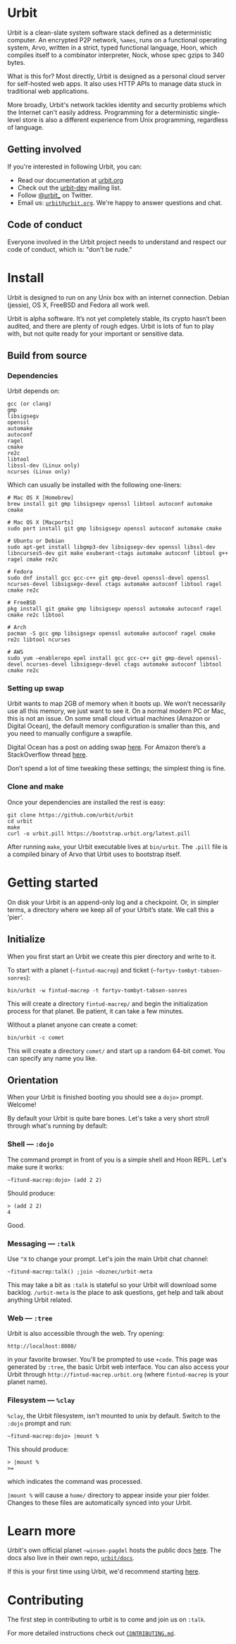 Urbit
=====

Urbit is a clean-slate system software stack defined as a
deterministic computer. An encrypted P2P network, `%ames`, runs on a
functional operating system, Arvo, written in a strict, typed
functional language, Hoon, which compiles itself to a combinator
interpreter, Nock, whose spec gzips to 340 bytes.

What is this for? Most directly, Urbit is designed as a personal
cloud server for self-hosted web apps. It also uses HTTP APIs to
manage data stuck in traditional web applications.

More broadly, Urbit's network tackles identity and security problems
which the Internet can't easily address. Programming for a
deterministic single-level store is also a different experience from
Unix programming, regardless of language.

Getting involved
----------------

If you're interested in following Urbit, you can:

-   Read our documentation at [urbit.org](http://urbit.org/docs)
-   Check out the
    [urbit-dev](https://groups.google.com/forum/#!forum/urbit-dev)
    mailing list.
-   Follow [@urbit_](https://twitter.com/urbit\_) on Twitter.
-   Email us: [`urbit@urbit.org`](mailto:urbit@urbit.org).  We're happy to answer questions and chat.

Code of conduct
---------------

Everyone involved in the Urbit project needs to understand and
respect our code of conduct, which is: "don't be rude."

Install
=======

Urbit is designed to run on any Unix box with an internet connection.  Debian
(jessie), OS X, FreeBSD and Fedora all work well.

Urbit is alpha software.  It’s not yet completely stable, its crypto hasn’t
been audited, and there are plenty of rough edges.  Urbit is lots of fun to play
with, but not quite ready for your important or sensitive data.

## Build from source

### Dependencies

Urbit depends on:

    gcc (or clang)
    gmp
    libsigsegv
    openssl
    automake
    autoconf
    ragel
    cmake
    re2c
    libtool
    libssl-dev (Linux only)
    ncurses (Linux only)

Which can usually be installed with the following one-liners:

    # Mac OS X [Homebrew]
    brew install git gmp libsigsegv openssl libtool autoconf automake cmake

    # Mac OS X [Macports]
    sudo port install git gmp libsigsegv openssl autoconf automake cmake

    # Ubuntu or Debian
    sudo apt-get install libgmp3-dev libsigsegv-dev openssl libssl-dev libncurses5-dev git make exuberant-ctags automake autoconf libtool g++ ragel cmake re2c

    # Fedora
    sudo dnf install gcc gcc-c++ git gmp-devel openssl-devel openssl ncurses-devel libsigsegv-devel ctags automake autoconf libtool ragel cmake re2c

    # FreeBSD
    pkg install git gmake gmp libsigsegv openssl automake autoconf ragel cmake re2c libtool

    # Arch
    pacman -S gcc gmp libsigsegv openssl automake autoconf ragel cmake re2c libtool ncurses

    # AWS
    sudo yum —enablerepo epel install gcc gcc-c++ git gmp-devel openssl-devel ncurses-devel libsigsegv-devel ctags automake autoconf libtool cmake re2c

### Setting up swap

Urbit wants to map 2GB of memory when it boots up.  We won’t
necessarily use all this memory, we just want to see it.  On a
normal modern PC or Mac, this is not an issue.  On some small
cloud virtual machines (Amazon or Digital Ocean), the default
memory configuration is smaller than this, and you need to
manually configure a swapfile.

Digital Ocean has a post on adding swap [here](https://www.digitalocean.com/community/tutorials/how-to-add-swap-on-ubuntu-14-04).  For Amazon there’s a StackOverflow thread [here](http://stackoverflow.com/questions/17173972/how-do-you-add-swap-to-an-ec2-instance).

Don’t spend a lot of time tweaking these settings; the simplest
thing is fine.

### Clone and make

Once your dependencies are installed the rest is easy:

    git clone https://github.com/urbit/urbit
    cd urbit
    make
    curl -o urbit.pill https://bootstrap.urbit.org/latest.pill

After running `make`, your Urbit executable lives at `bin/urbit`.  The `.pill` file is a compiled binary of Arvo that Urbit uses to bootstrap itself.

# Getting started

On disk your Urbit is an append-only log and a checkpoint.  Or, in simpler terms, a directory where we keep all of your Urbit’s state.  We call this a ‘pier’.

## Initialize

When you first start an Urbit we create this pier directory and write to it.

To start with a planet (`~fintud-macrep`) and ticket (`~fortyv-tombyt-tabsen-sonres`):

    bin/urbit -w fintud-macrep -t fortyv-tombyt-tabsen-sonres

This will create a directory `fintud-macrep/` and begin the initialization process for that planet.  Be patient, it can take a few minutes.  

Without a planet anyone can create a comet:

    bin/urbit -c comet

This will create a directory `comet/` and start up a random 64-bit comet.  You can specify any name you like.

## Orientation

When your Urbit is finished booting you should see a `dojo>` prompt.  Welcome!  

By default your Urbit is quite bare bones.  Let's take a very short stroll through what's running by default:

### Shell — `:dojo`

The command prompt in front of you is a simple shell and Hoon REPL.  Let's make sure it works:

    ~fitund-macrep:dojo> (add 2 2)

Should produce:

    > (add 2 2)
    4

Good.

### Messaging — `:talk`

Use `^X` to change your prompt.  Let's join the main Urbit chat channel:

    ~fitund-macrep:talk() ;join ~doznec/urbit-meta

This may take a bit as `:talk` is stateful so your Urbit will download some backlog.  `/urbit-meta` is the place to ask questions, get help and talk about anything Urbit related.

### Web — `:tree`

Urbit is also accessible through the web.  Try opening:

    http://localhost:8080/

in your favorite browser.  You'll be prompted to use `+code`.  This page was generated by `:tree`, the basic Urbit web interface.  You can also access your Urbit through `http://fintud-macrep.urbit.org` (where `fintud-macrep` is your planet name).  

### Filesystem — `%clay`

`%clay`, the Urbit filesystem, isn't mounted to unix by default.  Switch to the `:dojo` prompt and run:

    ~fitund-macrep:dojo> |mount %

This should produce:

    > |mount %
    >=

which indicates the command was processed.

`|mount %` will cause a `home/` directory to appear inside your pier folder.  Changes to these files are automatically synced into your Urbit.

Learn more
==========

Urbit's own official planet `~winsen-pagdel` hosts the public docs
[here](http://urbit.org/docs).  The docs also live in their own repo, [`urbit/docs`](http://github.com/urbit/docs).

If this is your first time using Urbit, we'd recommend starting  [here](http://urbit.org/docs/using/).

Contributing
============

The first step in contributing to urbit is to come and join us on
`:talk`.

For more detailed instructions check out
[`CONTRIBUTING.md`](https://github.com/urbit/urbit/blob/master/CONTRIBUTING.md).
